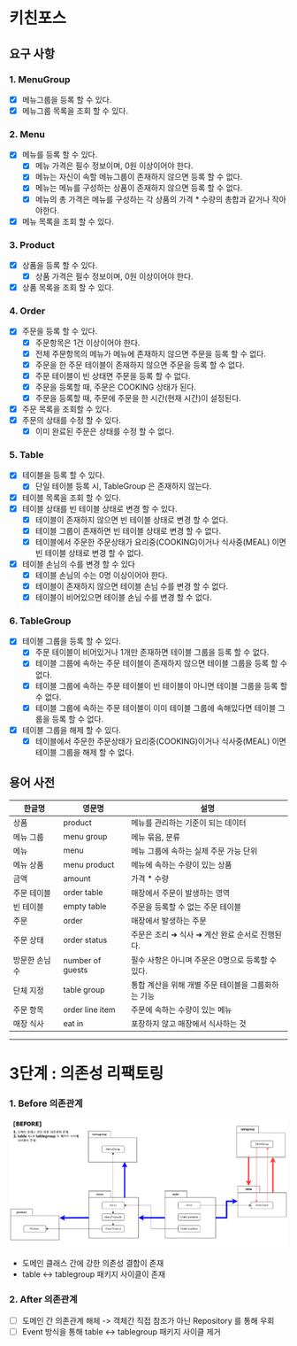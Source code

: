 # 키친포스

## 요구 사항

### 1. MenuGroup
- [x] 메뉴그룹을 등록 할 수 있다.
- [x] 메뉴그룹 목록을 조회 할 수 있다.

### 2. Menu 
- [x] 메뉴를 등록 할 수 있다.
    - [x] 메뉴 가격은 필수 정보이며, 0원 이상이어야 한다.
    - [x] 메뉴는 자신이 속할 메뉴그룹이 존재하지 않으면 등록 할 수 없다.
    - [x] 메뉴는 메뉴를 구성하는 상품이 존재하지 않으면 등록 할 수 없다.
    - [x] 메뉴의 총 가격은 메뉴를 구성하는 각 상품의 가격 * 수량의 총합과 같거나 작아야한다.
- [x] 메뉴 목록을 조회 할 수 있다.

### 3. Product
- [x] 상품을 등록 할 수 있다.
    - [x] 상품 가격은 필수 정보이며, 0원 이상이어야 한다.
- [x] 상품 목록을 조회 할 수 있다.

### 4. Order
- [x] 주문을 등록 할 수 있다.
    - [x] 주문항목은 1건 이상이어야 한다.
    - [x] 전체 주문항목의 메뉴가 메뉴에 존재하지 않으면 주문을 등록 할 수 없다. 
    - [x] 주문을 한 주문 테이블이 존재하지 않으면 주문을 등록 할 수 없다.
    - [x] 주문 테이블이 빈 상태면 주문을 등록 할 수 없다.
    - [x] 주문을 등록할 때, 주문은 COOKING 상태가 된다.
    - [x] 주문을 등록할 때, 주문에 주문을 한 시간(현재 시간)이 설정된다.
- [x] 주문 목록을 조회할 수 있다.
- [x] 주문의 상태를 수정 할 수 있다.
    - [x] 이미 완료된 주문은 상태를 수정 할 수 없다.

### 5. Table
- [x] 테이블을 등록 할 수 있다.
    - [x] 단일 테이블 등록 시, TableGroup 은 존재하지 않는다.
- [x] 테이블 목록을 조회 할 수 있다.
- [x] 테이블 상태를 빈 테이블 상태로 변경 할 수 있다.
  - [x] 테이블이 존재하지 않으면 빈 테이블 상태로 변경 할 수 없다.
  - [x] 테이블 그룹이 존재하면 빈 테이블 상태로 변경 할 수 없다.
  - [x] 테이블에서 주문한 주문상태가 요리중(COOKING)이거나 식사중(MEAL) 이면 빈 테이블 상태로 변경 할 수 없다.
- [x] 테이블 손님의 수를 변경 할 수 있다
  - [x] 테이블 손님의 수는 0명 이상이어야 한다.
  - [x] 테이블이 존재하지 않으면 테이블 손님 수를 변경 할 수 없다.
  - [x] 테이블이 비어있으면 테이블 손님 수를 변경 할 수 없다.

### 6. TableGroup
- [x] 테이블 그룹을 등록 할 수 있다.
  - [x] 주문 테이블이 비어있거나 1개만 존재하면 테이블 그룹을 등록 할 수 없다.
  - [x] 테이블 그룹에 속하는 주문 테이블이 존재하지 않으면 테이블 그룹을 등록 할 수 없다.
  - [x] 테이블 그룹에 속하는 주문 테이블이 빈 테이블이 아니면 테이블 그룹을 등록 할 수 없다.
  - [x] 테이블 그룹에 속하는 주문 테이블이 이미 테이블 그룹에 속해있다면 테이블 그룹을 등록 할 수 없다.
- [x] 테이블 그룹을 해제 할 수 있다.
  - [x] 테이블에서 주문한 주문상태가 요리중(COOKING)이거나 식사중(MEAL) 이면 테이블 그룹을 해제 할 수 없다.

## 용어 사전

| 한글명 | 영문명 | 설명 |
| --- | --- | --- |
| 상품 | product | 메뉴를 관리하는 기준이 되는 데이터 |
| 메뉴 그룹 | menu group | 메뉴 묶음, 분류 |
| 메뉴 | menu | 메뉴 그룹에 속하는 실제 주문 가능 단위 |
| 메뉴 상품 | menu product | 메뉴에 속하는 수량이 있는 상품 |
| 금액 | amount | 가격 * 수량 |
| 주문 테이블 | order table | 매장에서 주문이 발생하는 영역 |
| 빈 테이블 | empty table | 주문을 등록할 수 없는 주문 테이블 |
| 주문 | order | 매장에서 발생하는 주문 |
| 주문 상태 | order status | 주문은 조리 ➜ 식사 ➜ 계산 완료 순서로 진행된다. |
| 방문한 손님 수 | number of guests | 필수 사항은 아니며 주문은 0명으로 등록할 수 있다. |
| 단체 지정 | table group | 통합 계산을 위해 개별 주문 테이블을 그룹화하는 기능 |
| 주문 항목 | order line item | 주문에 속하는 수량이 있는 메뉴 |
| 매장 식사 | eat in | 포장하지 않고 매장에서 식사하는 것 |

---

# 3단계 : 의존성 리팩토링

### 1. Before 의존관계
  ![](./src/main/resources/static/before.png)
  - 도메인 클래스 간에 강한 의존성 결합이 존재
  - table <-> tablegroup 패키지 사이클이 존재

### 2. After 의존관계
  - [ ] 도메인 간 의존관계 해체 -> 객체간 직접 참조가 아닌 Repository 를 통해 우회
  - [ ] Event 방식을 통해 table <-> tablegroup 패키지 사이클 제거  
